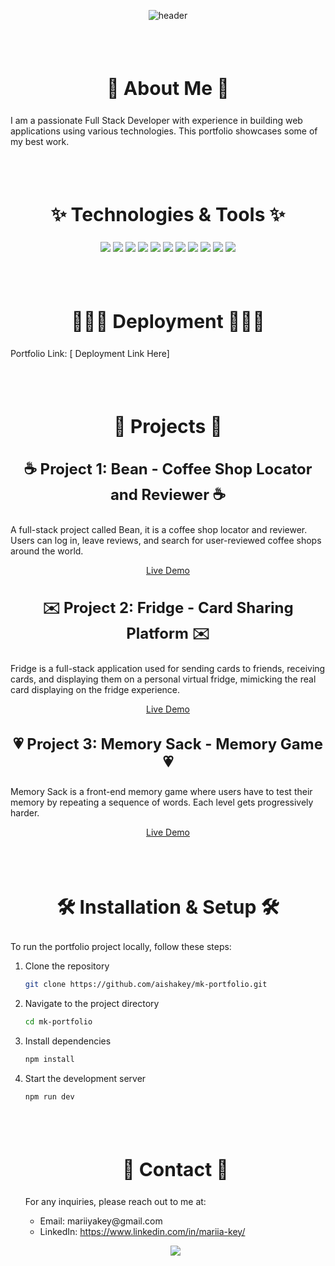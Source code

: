 <p align="center" style="margin-top: 30px;">
  <img src="https://capsule-render.vercel.app/api?type=venom&color=0:FFC0CB,100:9BF1FF&height=200&section=header&text=Welcome%20to%20Maria%20Key's%20Developer%20Portfolio&fontSize=40&fontAlignY=40&fontAlign=50&fontColor=9BF1FF" alt="header"/>
</p>
<br><br>
<h2 align="center" style="font-size: 30px;">🌸 About Me 🌸</h2>

<p align="left">I am a passionate Full Stack Developer with experience in building web applications using various technologies. This portfolio showcases some of my best work.</p>
<br><br>
<h2 align="center" style="font-size: 30px;">✨ Technologies & Tools ✨</h2>

<p align="center">
  <img src="https://img.shields.io/badge/JavaScript-F7DF1E?style=for-the-badge&logo=javascript&logoColor=black"/>
  <img src="https://img.shields.io/badge/React-20232A?style=for-the-badge&logo=react&logoColor=61DAFB"/>
  <img src="https://img.shields.io/badge/Next.js-000000?style=for-the-badge&logo=nextdotjs&logoColor=white"/>
  <img src="https://img.shields.io/badge/Node.js-339933?style=for-the-badge&logo=nodedotjs&logoColor=white"/>
  <img src="https://img.shields.io/badge/Express.js-000000?style=for-the-badge&logo=express&logoColor=white"/>
  <img src="https://img.shields.io/badge/MongoDB-4EA94B?style=for-the-badge&logo=mongodb&logoColor=white"/>
  <img src="https://img.shields.io/badge/HTML5-E34F26?style=for-the-badge&logo=html5&logoColor=white"/>
  <img src="https://img.shields.io/badge/CSS3-1572B6?style=for-the-badge&logo=css3&logoColor=white"/>
  <img src="https://img.shields.io/badge/Tailwind_CSS-38B2AC?style=for-the-badge&logo=tailwind-css&logoColor=white"/>
  <img src="https://img.shields.io/badge/Git-F05032?style=for-the-badge&logo=git&logoColor=white"/>
  <img src="https://img.shields.io/badge/AWS-232F3E?style=for-the-badge&logo=amazon-aws&logoColor=white"/>
</p>
<br><br>
<h2 align="center" style="font-size: 30px;">👩🏼‍💻 Deployment 👩🏼‍💻</h2>

<p align="left">Portfolio Link: [ Deployment Link Here]</p>
<br><br>
<h2 align="center" style="font-size: 30px;">📁 Projects 📁</h2>

<h3 align="center" style="font-size: 24px;">☕ Project 1: Bean - Coffee Shop Locator and Reviewer ☕</h3>

<p align="left">
A full-stack project called Bean, it is a coffee shop locator and reviewer. Users can log in, leave reviews, and search for user-reviewed coffee shops around the world.
</p>

<p align="center">
  <a href="https://bean-coffeeshop-finder.netlify.app/">Live Demo</a>
</p>

<h3 align="center" style="font-size: 24px;">✉️ Project 2: Fridge - Card Sharing Platform ✉️</h3>

<p align="left">
Fridge is a full-stack application used for sending cards to friends, receiving cards, and displaying them on a personal virtual fridge, mimicking the real card displaying on the fridge experience.
</p>

<p align="center">
  <a href="https://fridge-card-sharing-platform.vercel.app/">Live Demo</a>
</p>

<h3 align="center" style="font-size: 24px;">💗 Project 3: Memory Sack - Memory Game 💗</h3>

<p align="left">
Memory Sack is a front-end memory game where users have to test their memory by repeating a sequence of words. Each level gets progressively harder.
</p>

<p align="center">
  <a href="https://memory-sack-game.vercel.app/">Live Demo</a>
</p>
<br><br>
<h2 align="center" style="font-size: 30px;">🛠️ Installation & Setup 🛠️</h2>

<p align="left">To run the portfolio project locally, follow these steps:</p>

1. Clone the repository
   ```bash
   git clone https://github.com/aishakey/mk-portfolio.git
   ```
2. Navigate to the project directory
   ```bash
   cd mk-portfolio
   ```
3. Install dependencies
   ```bash
   npm install
   ```
4. Start the development server

   ```bash
   npm run dev
   ```

   <br><br>
   <h2 align="center" style="font-size: 30px;">💌 Contact 💌</h2>
   <p align="left">
   For any inquiries, please reach out to me at:
   <ul>
     <li>Email: mariiyakey@gmail.com</li>
     <li>LinkedIn: <a href="https://www.linkedin.com/in/mariia-key/">https://www.linkedin.com/in/mariia-key/</a></li>
   </ul>
   </p>
   <p align="center">
    <img src="https://capsule-render.vercel.app/api?type=waving&color=0:FFC0CB,100:FF69B4&height=100&section=footer"/>
   </p>
